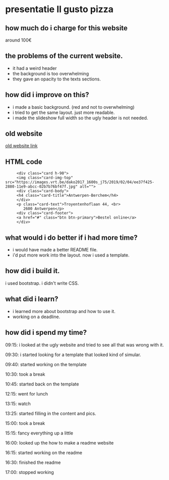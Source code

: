 # presentatie Il gusto pizza

## how much do i charge for this website

  around 100€ 

## the problems of the current website.

+ it had a weird header
+ the background is too overwhelming
+ they gave an opacity to the texts sections. 

## how did i improve on this?

+ i made a basic background. (red and not to overwhelming)
+ i tried to get the same layout. just more readable.
+ i made the slideshow full width so the ugly header is not needed.

## old website 

[old website link](http://www.ilgustopizza.be/online-eten-bestellen/)

## HTML code 

~~~~ 
     <div class="card h-90">
     <img class="card-img-top" src="https://images.vrt.be/dako2017_1600s_j75/2019/02/04/ee37f425-2880-11e9-abcc-02b7b76bf47f.jpg" alt="">
     <div class="card-body">
     <h4 class="card-title">Antwerpen-Berchem</h4>
     </div>
     <p class="card-text">Troyentenhoflaan 44, <br>
        2600 Antwerpen</p>
     <div class="card-footer">
     <a href="#" class="btn btn-primary">Bestel online</a>
     </div>
~~~~ 

## what would i do better if i had more time?

+ i would have made a better README file.
+ i'd put more work into the layout. now i used a template.

## how did i build it.

i used bootstrap. i didn't write CSS. 

## what did i learn?

+ i learned more about bootstrap and how to use it.
+ working on a deadline.

## how did i spend my time?

 09:15:  i looked at the ugly website and tried to see all that was wrong with it.
 
 09:30:  i started looking for a template that looked kind of simular.
 
 09:40:  started working on the template
 
 10:30:  took a break
 
 10:45:  started back on the template
 
 12:15:  went for lunch
 
 13:15:  watch
 
 13:25:  started filling in the content and pics.
 
 15:00:  took a break

 15:15:  fancy everything up a little
 
 16:00:  looked up the how to make a readme website
 
 16:15:  started working on the readme
 
 16:30:  finished the readme
 
 17:00:  stopped working
 
